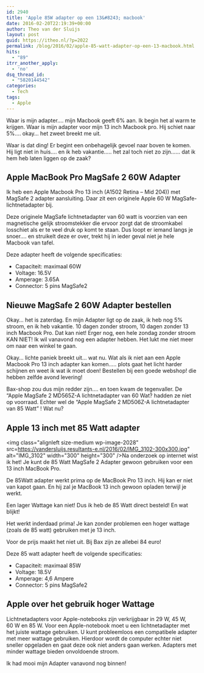 ```yaml
---
id: 2940
title: 'Apple 85W adapter op een 13&#8243; macbook'
date: 2016-02-20T22:19:39+00:00
author: Theo van der Sluijs
layout: post
guid: https://itheo.nl/?p=2022
permalink: /blog/2016/02/apple-85-watt-adapter-op-een-13-macbook.html
hits:
  - "89"
itrr_another_apply:
  - 'no'
dsq_thread_id:
  - "5820144542"
categories:
  - Tech
tags:
  - Apple
---
```

Waar is mijn adapter&#8230;. mijn Macbook geeft 6% aan. Ik begin het al warm te krijgen. Waar is mijn adapter voor mijn 13 inch Macbook pro. Hij schiet naar 5%&#8230;. okay&#8230; het zweet breekt me uit.

Waar is dat ding! Er begint een onbehagelijk gevoel naar boven te komen. Hij ligt niet in huis&#8230;. en ik heb vakantie&#8230;.. het zal toch niet zo zijn&#8230;&#8230; dat ik hem heb laten liggen op de zaak?<!--more-->

## Apple MacBook Pro MagSafe 2 60W Adapter

Ik heb een Apple Macbook Pro 13 inch (A1502 Retina &#8211; Mid 204)) met MagSafe 2 adapter aansluiting. Daar zit een originele Apple 60 W MagSafe-lichtnetadapter bij.

Deze originele MagSafe lichtnetadapter van 60 watt is voorzien van een magnetische gelijk stroomstekker die ervoor zorgt dat de stroomkabel losschiet als er te veel druk op komt te staan. Dus loopt er iemand langs je snoer&#8230;. en struikelt deze er over, trekt hij in ieder geval niet je hele Macbook van tafel.

Deze adapter heeft de volgende specificaties:

  * Capaciteit: maximaal 60W
  * Voltage: 16.5V
  * Amperage: 3.65A
  * Connector: 5 pins MagSafe2

## Nieuwe MagSafe 2 60W Adapter bestellen

Okay&#8230; het is zaterdag. En mijn Adapter ligt op de zaak, ik heb nog 5% stroom, en ik heb vakantie. 10 dagen zonder stroom, 10 dagen zonder 13 inch Macbook Pro. Dat kan niet! Erger nog, een hele zondag zonder stroom KAN NIET! Ik wil vanavond nog een adapter hebben. Het lukt me niet meer om naar een winkel te gaan.

Okay&#8230; lichte paniek breekt uit&#8230; wat nu. Wat als ik niet aan een Apple Macbook Pro 13 inch adapter kan komen&#8230;.. plots gaat het licht harder schijnen en weet ik wat ik moet doen! Bestellen bij een goede webshop! die hebben zelfde avond levering!

Bax-shop zou dus mijn redder zijn&#8230;. en toen kwam de tegenvaller. De &#8220;Apple MagSafe 2 MD565Z-A lichtnetadapter van 60 Wat? hadden ze niet op voorraad. Echter wel de &#8220;Apple MagSafe 2 MD506Z-A lichtnetadapter van 85 Watt&#8221; ! Wat nu?

## Apple 13 inch met 85 Watt adapter

<img class="alignleft size-medium wp-image-2028" src=https://vandersluijs.resultants-e.nl/2016/02/IMG_3102-300x300.jpg" alt="IMG_3102" width="300" height="300" />Na onderzoek op internet wist ik het! Je kunt de 85 Watt MagSafe 2 Adapter gewoon gebruiken voor een 13 inch MacBook Pro.

De 85Watt adapter werkt prima op de MacBook Pro 13 inch. Hij kan er niet van kapot gaan. En hij zal je MacBook 13 inch gewoon opladen terwijl je werkt.

Een lager Wattage kan niet! Dus ik heb de 85 Watt direct besteld! En wat blijkt!

Het werkt inderdaad prima! Je kan zonder problemen een hoger wattage (zoals de 85 watt) gebruiken met je 13 inch.

Voor de prijs maakt het niet uit. Bij Bax zijn ze allebei 84 euro!

Deze 85 watt adapter heeft de volgende specificaties:

  * Capaciteit: maximaal 85W
  * Voltage: 18.5V
  * Amperage: 4,6 Ampere
  * Connector: 5 pins MagSafe2

## Apple over het gebruik hoger Wattage

Lichtnetadapters voor Apple-notebooks zijn verkrijgbaar in 29 W, 45 W, 60 W en 85 W. Voor een Apple-notebook moet u een lichtnetadapter met het juiste wattage gebruiken. U kunt probleemloos een compatibele adapter met meer wattage gebruiken. Hierdoor wordt de computer echter niet sneller opgeladen en gaat deze ook niet anders gaan werken. Adapters met minder wattage bieden onvoldoende stroom.

Ik had mooi mijn Adapter vanavond nog binnen!
